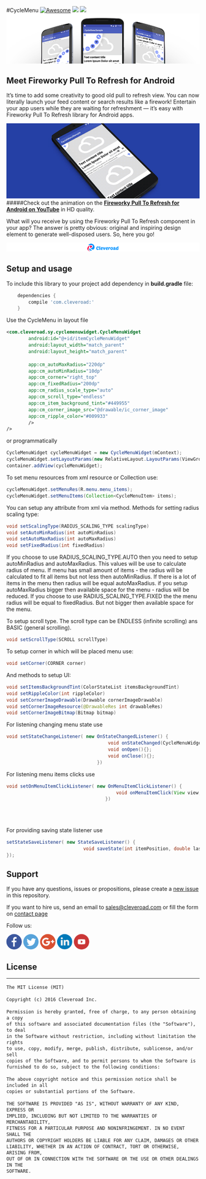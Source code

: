 #CycleMenu [![Awesome](https://cdn.rawgit.com/sindresorhus/awesome/d7305f38d29fed78fa85652e3a63e154dd8e8829/media/badge.svg)](https://github.com/sindresorhus/awesome) <img src="https://www.cleveroad.com/public/comercial/label-android.svg" height="20"> <a href="https://www.cleveroad.com/?utm_source=github&utm_medium=label&utm_campaign=contacts"><img src="https://www.cleveroad.com/public/comercial/label-cleveroad.svg" height="20"></a>
![Header image](/images/header.jpg)

## Meet Fireworky Pull To Refresh for Android

It’s time to add some creativity to good old pull to refresh view. You can now literally launch your feed content or search results like a firework! Entertain your app users while they are waiting for refreshment — it’s easy with Fireworky Pull To Refresh library for Android apps.

![Demo image](/images/demo.gif)
#####Check out the animation on the <strong><a target="_blank" href="https://youtu.be/sJhBKyvF7i4?list=PLi-FH7__aeiydOwY_1q5I8P2EUSseqUCj">Fireworky Pull To Refresh for Android on YouTube</a></strong> in HD quality.

What will you receive by using the Fireworky Pull To Refresh component in your app? The answer is pretty obvious: original and inspiring design element to generate well-disposed users. So, here you go!
 
[![Awesome](/images/logo-footer.png)](https://www.cleveroad.com/?utm_source=github&utm_medium=label&utm_campaign=contacts)

## Setup and usage
To include this library to your project add dependency in **build.gradle** file:
```groovy
    dependencies {
        compile 'com.cleveroad:'
    }
```

Use the CycleMenu in layout file
```XML
<com.cleveroad.sy.cyclemenuwidget.CycleMenuWidget
        android:id="@+id/itemCycleMenuWidget"
        android:layout_width="match_parent"
        android:layout_height="match_parent"
        
        app:cm_autoMaxRadius="220dp"
        app:cm_autoMinRadius="10dp"
        app:cm_corner="right_top"
        app:cm_fixedRadius="200dp"
        app:cm_radius_scale_type="auto"
        app:cm_scroll_type="endless"
        app:cm_item_background_tint="#449955"
        app:cm_corner_image_src="@drawable/ic_corner_image"
        app:cm_ripple_color="#009933"
        />
/>
```
or programmatically
```JAVA
CycleMenuWidget cycleMenuWidget = new CycleMenuWidget(mContext);
cycleMenuWidget.setLayoutParams(new RelativeLayout.LayoutParams(ViewGroup.LayoutParams.WRAP_CONTENT, ViewGroup.LayoutParams.WRAP_CONTENT));           
container.addView(cycleMenuWidget);
```
To set menu resources from xml resource or Collection use:
```JAVA
cycleMenuWidget.setMenuRes(R.menu.menu_items);
cycleMenuWidget.setMenuItems(Collection<CycleMenuItem> items);
```

You can setup any attribute from xml via method.
Methods for setting radius scaling type:
```JAVA
void setScalingType(RADIUS_SCALING_TYPE scalingType)
void setAutoMinRadius(int autoMinRadius)
void setAutoMaxRadius(int autoMaxRadius)
void setFixedRadius(int fixedRadius)

```
If you choose to use RADIUS_SCALING_TYPE.AUTO then you need to setup autoMinRadius and autoMaxRadius. This values will be use to calculate radius of menu. 
If menu has small amount of items - the radius will be calculated to fit all items but not less then autoMinRadius. If there is a lot of items in the menu then radius will be equal autoMaxRadius. 
if you setup autoMaxRadius bigger then available space for the menu - radius will be reduced.
If you choose to use RADIUS_SCALING_TYPE.FIXED the the menu radius will be equal to fixedRadius. But not bigger then available space for the menu.
  
To setup scroll type. The scroll type can be ENDLESS (infinite scrolling) ans BASIC (general scrolling). 
```JAVA
void setScrollType(SCROLL scrollType)
```

To setup corner in which will be placed menu use:
```JAVA
void setCorner(CORNER corner)
```
And methods to setup UI:
```JAVA
void setItemsBackgroundTint(ColorStateList itemsBackgroundTint)
void setRippleColor(int rippleColor)
void setCornerImageDrawable(Drawable cornerImageDrawable)
void setCornerImageResource(@DrawableRes int drawableRes)
void setCornerImageBitmap(Bitmap bitmap)
```

For listening changing menu state use
```JAVA
void setStateChangeListener( new OnStateChangedListener() {                                 
                                     void onStateChanged(CycleMenuWidget.STATE state){};                                 
                                     void onOpen(){};                                 
                                     void onClose(){};                                 
                                 })
```
For listening menu items clicks use
```JAVA
void setOnMenuItemClickListener( new OnMenuItemClickListener() {
                                        void onMenuItemClick(View view, int itemPosition) {}
                                    })
                                
                                
                                
```

For providing saving state listener use
```JAVA
setStateSaveListener( new StateSaveListener() {
                            void saveState(int itemPosition, double lastItemAngleShift){}
});
```

## Support

If you have any questions, issues or propositions, please create a <a href="../../issues/new">new issue</a> in this repository.

If you want to hire us, send an email to sales@cleveroad.com or fill the form on <a href="https://www.cleveroad.com/contact">contact page</a>

Follow us:

[![Awesome](/images/social/facebook.png)](https://www.facebook.com/cleveroadinc/)   [![Awesome](/images/social/twitter.png)](https://twitter.com/cleveroadinc)   [![Awesome](/images/social/google.png)](https://plus.google.com/+CleveroadInc)   [![Awesome](/images/social/linkedin.png)](https://www.linkedin.com/company/cleveroad-inc-)   [![Awesome](/images/social/youtube.png)](https://www.youtube.com/channel/UCFNHnq1sEtLiy0YCRHG2Vaw)
<br/>


## License
* * *
    The MIT License (MIT)

    Copyright (c) 2016 Cleveroad Inc.

    Permission is hereby granted, free of charge, to any person obtaining a copy
    of this software and associated documentation files (the "Software"), to deal
    in the Software without restriction, including without limitation the rights
    to use, copy, modify, merge, publish, distribute, sublicense, and/or sell
    copies of the Software, and to permit persons to whom the Software is
    furnished to do so, subject to the following conditions:

    The above copyright notice and this permission notice shall be included in all
    copies or substantial portions of the Software.

    THE SOFTWARE IS PROVIDED "AS IS", WITHOUT WARRANTY OF ANY KIND, EXPRESS OR
    IMPLIED, INCLUDING BUT NOT LIMITED TO THE WARRANTIES OF MERCHANTABILITY,
    FITNESS FOR A PARTICULAR PURPOSE AND NONINFRINGEMENT. IN NO EVENT SHALL THE
    AUTHORS OR COPYRIGHT HOLDERS BE LIABLE FOR ANY CLAIM, DAMAGES OR OTHER
    LIABILITY, WHETHER IN AN ACTION OF CONTRACT, TORT OR OTHERWISE, ARISING FROM,
    OUT OF OR IN CONNECTION WITH THE SOFTWARE OR THE USE OR OTHER DEALINGS IN THE
    SOFTWARE.

